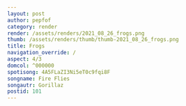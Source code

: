 ```yaml
---
layout: post
author: pepfof
category: render
render: /assets/renders/2021_08_26_frogs.png
thumb: /assets/renders/thumb/thumb-2021_08_26_frogs.png
title: Frogs
navigation_override: /
aspect: 4/3
domcol: ^000000
spotisong: 4A5FLaZI3Ni5eT0c9fqi8F
songname: Fire Flies
songautr: Gorillaz
postid: 101
---
```


<!--USER BEGIN 1-->

<!--USER END 1-->

<!--more-->
<!--USER BEGIN 2-->

<!--USER END 2-->

